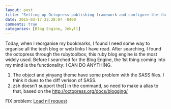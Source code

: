 ```yaml
---
layout: post
title: "Setting up Octopress publishing framework and configure the themes"
date: 2015-03-17 22:28:07 -0400
comments: true
categories: [Blog Engine, Jekyll]
---
```

Today, when I reorganise my bookmarks, I found I need some way to organise all the tech blog or web links I have read. After searching, I found the octopress through the rubytoolbox, this ruby blog engine is the most widely used. Before I searched for the Blog Engine, the 1st thing coming into my mind is the functionality: I CAN DO ANYTHING.

1.  The object and yinyang theme have some problem with the SASS files. I think it dues to the diff verison of SASS.
2.  zsh doesn't support the[] in the command, so need to make a alias to that, based on the http://octopress.org/docs/blogging/

FIX problem:
[Load nil request](http://neohsu.github.io/blog/2014/11/01/how-to-fix-octopress-build-warning-layout-nil-requested/)

